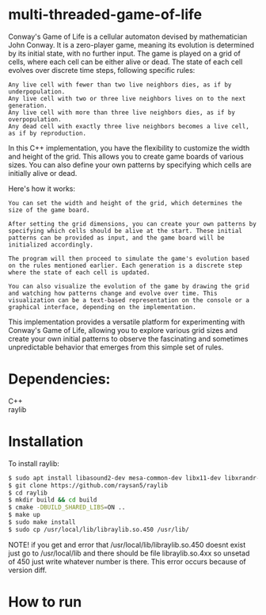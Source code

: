 # multi-threaded-game-of-life

Conway's Game of Life is a cellular automaton devised by mathematician John Conway. It is a zero-player game, meaning its evolution is determined by its initial state, with no further input. The game is played on a grid of cells, where each cell can be either alive or dead. The state of each cell evolves over discrete time steps, following specific rules:

    Any live cell with fewer than two live neighbors dies, as if by underpopulation.
    Any live cell with two or three live neighbors lives on to the next generation.
    Any live cell with more than three live neighbors dies, as if by overpopulation.
    Any dead cell with exactly three live neighbors becomes a live cell, as if by reproduction.

In this C++ implementation, you have the flexibility to customize the width and height of the grid. This allows you to create game boards of various sizes. You can also define your own patterns by specifying which cells are initially alive or dead.

Here's how it works:

    You can set the width and height of the grid, which determines the size of the game board.

    After setting the grid dimensions, you can create your own patterns by specifying which cells should be alive at the start. These initial patterns can be provided as input, and the game board will be initialized accordingly.

    The program will then proceed to simulate the game's evolution based on the rules mentioned earlier. Each generation is a discrete step where the state of each cell is updated.

    You can also visualize the evolution of the game by drawing the grid and watching how patterns change and evolve over time. This visualization can be a text-based representation on the console or a graphical interface, depending on the implementation.

This implementation provides a versatile platform for experimenting with Conway's Game of Life, allowing you to explore various grid sizes and create your own initial patterns to observe the fascinating and sometimes unpredictable behavior that emerges from this simple set of rules.

# Dependencies: 

C++  
raylib  

# Installation
To install raylib:
```bash
$ sudo apt install libasound2-dev mesa-common-dev libx11-dev libxrandr-dev libxi-dev xorg-dev libgl1-mesa-dev libglu1-mesa-dev
$ git clone https://github.com/raysan5/raylib
$ cd raylib
$ mkdir build && cd build
$ cmake -DBUILD_SHARED_LIBS=ON ..
$ make up
$ sudo make install
$ sudo cp /usr/local/lib/libraylib.so.450 /usr/lib/
```
NOTE! if you get and error that /usr/local/lib/libraylib.so.450 doesnt exist just go to /usr/local/lib and there should be file libraylib.so.4xx so unsetad of 450 just write whatever number is there. This error occurs because of version diff.

# How to run

